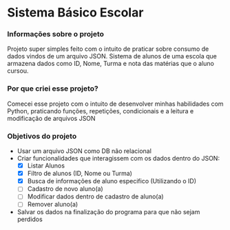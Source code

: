 # Sistema Básico Escolar

### Informações sobre o projeto

Projeto super simples feito com o intuito de praticar sobre consumo de dados vindos de um arquivo JSON. Sistema de alunos de uma escola que armazena dados como ID, Nome, Turma e nota das matérias que o aluno cursou.

### Por que criei esse projeto?

Comecei esse projeto com o intuito de desenvolver minhas habilidades com Python, praticando funções, repetições, condicionais e a leitura e modificação de arquivos JSON

### Objetivos do projeto

- Usar um arquivo JSON como DB não relacional 
- Criar funcionalidades que interagissem com os dados dentro do JSON:
  - [x] Listar Alunos
  - [x] Filtro de alunos (ID, Nome ou Turma)
  - [x] Busca de informações de aluno especifico (Utilizando o ID)
  - [ ] Cadastro de novo aluno(a)
  - [ ] Modificar dados dentro de cadastro de aluno(a)
  - [ ] Remover aluno(a)
- Salvar os dados na finalização do programa para que não sejam perdidos

